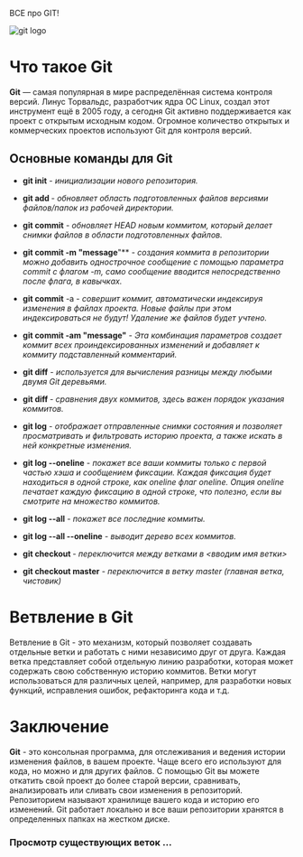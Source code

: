 ВСЕ про GIT! 

![git logo](6-30-12_Git1.jpg)


# Что такое Git

**Git** — самая популярная в мире распределённая система контроля версий. Линус Торвальдс, разработчик ядра ОС Linux, создал этот инструмент ещё в 2005 году, а сегодня Git активно поддерживается как проект с открытым исходным кодом. Огромное количество открытых и коммерческих проектов используют Git для контроля версий.

## Основные команды для Git

* **git init** - _инициализации нового репозитория._

* **git add <filename>** - _обновляет область подготовленных файлов версиями файлов/папок из рабочей директории._

* **git commit** - _обновляет HEAD новым коммитом, который делает снимки файлов в области подготовленных файлов._

* **git commit -m "message**"** - _создания коммита в репозитории можно добавить однострочное сообщение с помощью параметра commit с флагом -m, само сообщение вводится непосредственно после флага, в кавычках._

* **git commit** -a - _совершит коммит, автоматически индексируя изменения в файлах проекта. Новые файлы при этом индексироваться не будут! Удаление же файлов будет учтено._

* **git commit -am "message"** - _Эта комбинация параметров создает коммит всех проиндексированных изменений и добавляет к коммиту подставленный комментарий._

* **git diff** - _используется для вычисления разницы между любыми двумя Git деревьями._

* **git diff <hash1> <hash2>** - _сравнения двух коммитов, здесь важен порядок указания коммитов._

* **git log** - _отображает отправленные снимки состояния и позволяет просматривать и фильтровать историю проекта, а также искать в ней конкретные изменения._

* **git log --oneline** - _покажет все ваши коммиты только с первой частью хэша и сообщением фиксации. Каждая фиксация будет находиться в одной строке, как oneline флаг oneline. Опция oneline печатает каждую фиксацию в одной строке, что полезно, если вы смотрите на множество коммитов._

* **git log --all** - _покажет все последние коммиты._

* **git log --all --oneline** - _выводит дерево всех коммитов._

* **git checkout <hash>** - _переключится между ветками в <вводим имя ветки>_

* **git checkout master** - _переключится в ветку master (главная ветка, чистовик)_

# Ветвление в Git

Ветвление в Git - это механизм, который позволяет создавать отдельные ветки и работать с ними независимо друг от друга.
Каждая ветка представляет собой отдельную линию разработки, которая может содержать свою собственную историю коммитов. 
Ветки могут использоваться для различных целей, например, для разработки новых функций, исправления ошибок, рефакторинга кода и т.д.



# Заключение
**Git** - это консольная программа, для отслеживания и ведения истории изменения файлов, в вашем проекте. Чаще всего его используют для кода, но можно и для других файлов. С помощью Git вы можете откатить свой проект до более старой версии, сравнивать, анализировать или сливать свои изменения в репозиторий. Репозиторием называют хранилище вашего кода и историю его изменений. Git работает локально и все ваши репозитории хранятся в определенных папках на жестком диске.

### Просмотр существующих веток ...
